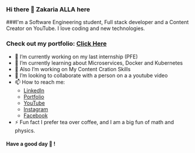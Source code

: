 ### Hi there 👋 Zakaria ALLA here

###I'm a Software Engineering student, Full stack developer and a Content Creator on YouTube. I love coding and new technologies.

### Check out my portfolio: [Click Here](https://zakariaalla.me/)

- 🔭 I’m currently working on my last internship (PFE)
- 🌱 I’m currently learning about Microservices, Docker and Kubernetes
- 👯 Also I’m  working on My Content Cration Skills
- 🤔  I’m looking to collaborate with a person on a a youtube video
- 📫 How to reach me:
  -  [LinkedIn](https://linkedin.com/in/zakaria-alla/)
  -  [Portfolio](https://zakariaalla.me/)
  -  [YouTube](https://www.youtube.com/zakariaalla)
  -  [Instagram](https://www.instagram.com/za_zakariaalla/)
  -  [Facebook](https://www.facebook.com/zaki.alla.9)
- ⚡ Fun fact I prefer tea over coffee, and I am a big fun of math and physics.

#### Have a good day 👋 !

